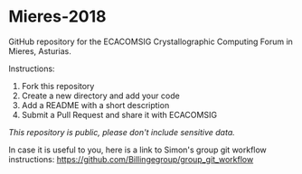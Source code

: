 # Mieres-2018

GitHub repository for the ECACOMSIG Crystallographic Computing Forum in Mieres, Asturias.

Instructions:
1. Fork this repository
2. Create a new directory and add your code
3. Add a README with a short description
4. Submit a Pull Request and share it with ECACOMSIG

*This repository is public, please don't include sensitive data.*

In case it is useful to you, here is a link to Simon's group git workflow instructions:
https://github.com/Billingegroup/group_git_workflow
